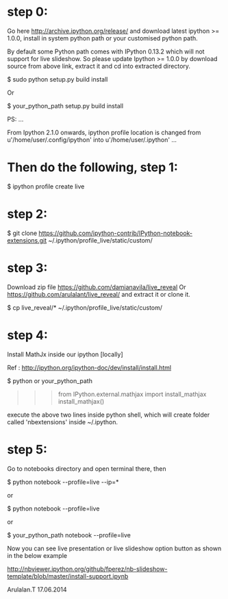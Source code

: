 
step 0:
======

Go here http://archive.ipython.org/release/ and download latest ipython >= 1.0.0, install in system  python path or your customised python path.


By default some Python path comes with IPython 0.13.2 which will not support for live slideshow.
So please update Ipython >= 1.0.0 by download source from above link, extract it and cd into extracted directory.

$ sudo python setup.py build install 

Or 

$ your_python_path setup.py build install 


PS:
...

From Ipython 2.1.0 onwards, ipython profile location is changed from u'/home/user/.config/ipython' into u'/home/user/.ipython'
... 



Then do the following,
step 1:
======

$ ipython profile create live

step 2:
=======

$ git clone https://github.com/ipython-contrib/IPython-notebook-extensions.git ~/.ipython/profile_live/static/custom/


step 3:
=======

Download zip file https://github.com/damianavila/live_reveal Or https://github.com/arulalant/live_reveal/ and extract it or clone it.

$ cp live_reveal/*  ~/.ipython/profile_live/static/custom/


step 4:
======

Install MathJx inside our ipython [locally] 

Ref : http://ipython.org/ipython-doc/dev/install/install.html

$ python or your_python_path
>>> from IPython.external.mathjax import install_mathjax
>>> install_mathjax()

execute the above two lines inside python shell, which will create folder called 'nbextensions' inside ~/.ipython. 

step 5:
======

Go to notebooks directory and open terminal there, then

$ python notebook --profile=live --ip=*

or

$ python notebook --profile=live 

or

$ your_python_path notebook --profile=live 

Now you can see live presentation or live slideshow option button as shown in the below example

http://nbviewer.ipython.org/github/fperez/nb-slideshow-template/blob/master/install-support.ipynb

Arulalan.T
17.06.2014




